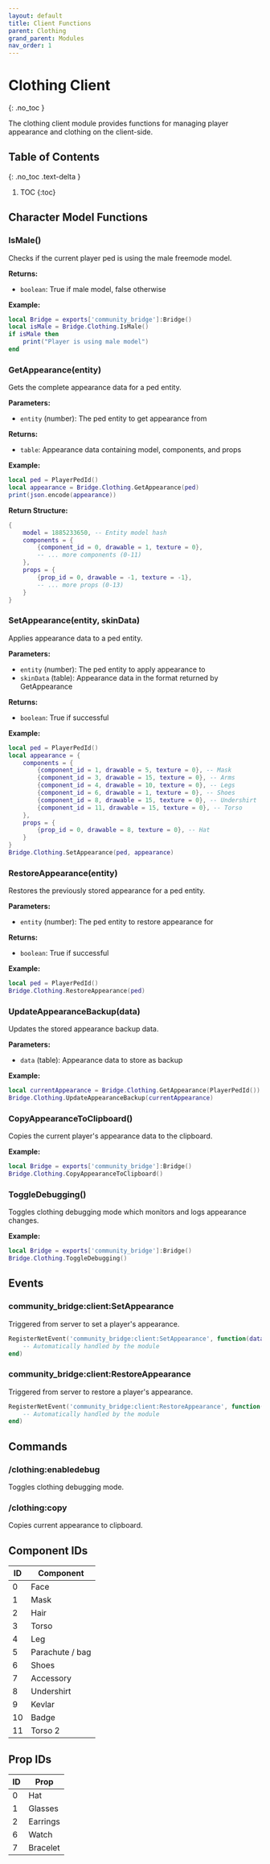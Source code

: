 ```yaml
---
layout: default
title: Client Functions
parent: Clothing
grand_parent: Modules
nav_order: 1
---
```


# Clothing Client
{: .no_toc }

The clothing client module provides functions for managing player appearance and clothing on the client-side.

## Table of Contents
{: .no_toc .text-delta }

1. TOC
{:toc}

## Character Model Functions

### IsMale()

Checks if the current player ped is using the male freemode model.

**Returns:**
- `boolean`: True if male model, false otherwise

**Example:**
```lua
local Bridge = exports['community_bridge']:Bridge()
local isMale = Bridge.Clothing.IsMale()
if isMale then
    print("Player is using male model")
end
```

### GetAppearance(entity)

Gets the complete appearance data for a ped entity.

**Parameters:**
- `entity` (number): The ped entity to get appearance from

**Returns:**
- `table`: Appearance data containing model, components, and props

**Example:**
```lua
local ped = PlayerPedId()
local appearance = Bridge.Clothing.GetAppearance(ped)
print(json.encode(appearance))
```

**Return Structure:**
```lua
{
    model = 1885233650, -- Entity model hash
    components = {
        {component_id = 0, drawable = 1, texture = 0},
        -- ... more components (0-11)
    },
    props = {
        {prop_id = 0, drawable = -1, texture = -1},
        -- ... more props (0-13)  
    }
}
```

### SetAppearance(entity, skinData)

Applies appearance data to a ped entity.

**Parameters:**
- `entity` (number): The ped entity to apply appearance to
- `skinData` (table): Appearance data in the format returned by GetAppearance

**Returns:**
- `boolean`: True if successful

**Example:**
```lua
local ped = PlayerPedId()
local appearance = {
    components = {
        {component_id = 1, drawable = 5, texture = 0}, -- Mask
        {component_id = 3, drawable = 15, texture = 0}, -- Arms
        {component_id = 4, drawable = 10, texture = 0}, -- Legs
        {component_id = 6, drawable = 1, texture = 0}, -- Shoes
        {component_id = 8, drawable = 15, texture = 0}, -- Undershirt
        {component_id = 11, drawable = 15, texture = 0}, -- Torso
    },
    props = {
        {prop_id = 0, drawable = 8, texture = 0}, -- Hat
    }
}
Bridge.Clothing.SetAppearance(ped, appearance)
```

### RestoreAppearance(entity)

Restores the previously stored appearance for a ped entity.

**Parameters:**
- `entity` (number): The ped entity to restore appearance for

**Returns:**
- `boolean`: True if successful

**Example:**
```lua
local ped = PlayerPedId()
Bridge.Clothing.RestoreAppearance(ped)
```

### UpdateAppearanceBackup(data)

Updates the stored appearance backup data.

**Parameters:**
- `data` (table): Appearance data to store as backup

**Example:**
```lua
local currentAppearance = Bridge.Clothing.GetAppearance(PlayerPedId())
Bridge.Clothing.UpdateAppearanceBackup(currentAppearance)
```

### CopyAppearanceToClipboard()

Copies the current player's appearance data to the clipboard.

**Example:**
```lua
local Bridge = exports['community_bridge']:Bridge()
Bridge.Clothing.CopyAppearanceToClipboard()
```

### ToggleDebugging()

Toggles clothing debugging mode which monitors and logs appearance changes.

**Example:**
```lua
local Bridge = exports['community_bridge']:Bridge()
Bridge.Clothing.ToggleDebugging()
```

## Events

### community_bridge:client:SetAppearance

Triggered from server to set a player's appearance.

```lua
RegisterNetEvent('community_bridge:client:SetAppearance', function(data)
    -- Automatically handled by the module
end)
```

### community_bridge:client:RestoreAppearance  

Triggered from server to restore a player's appearance.

```lua
RegisterNetEvent('community_bridge:client:RestoreAppearance', function()
    -- Automatically handled by the module
end)
```

## Commands

### /clothing:enabledebug

Toggles clothing debugging mode.

### /clothing:copy

Copies current appearance to clipboard.

## Component IDs

| ID | Component |
|----|-----------|
| 0  | Face |
| 1  | Mask |
| 2  | Hair |
| 3  | Torso |
| 4  | Leg |
| 5  | Parachute / bag |
| 6  | Shoes |
| 7  | Accessory |
| 8  | Undershirt |
| 9  | Kevlar |
| 10 | Badge |
| 11 | Torso 2 |

## Prop IDs

| ID | Prop |
|----|------|
| 0  | Hat |
| 1  | Glasses |
| 2  | Earrings |
| 6  | Watch |
| 7  | Bracelet |
